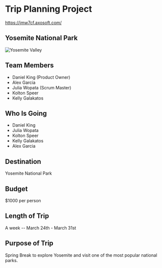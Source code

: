 # Trip Planning Project

https://jmw7cf.axosoft.com/

## Yosemite National Park
![Yosemite Valley](TripProjectSE/yosemite-photo.jpg "Yosemite National Park")

## Team Members
* Daniel King (Product Owner)
* Alex Garcia 
* Julia Wopata (Scrum Master)
* Kolton Speer
* Kelly Galakatos

## Who Is Going 
* Daniel King
* Julia Wopata
* Kolton Speer
* Kelly Galakatos
* Alex Garcia

## Destination
Yosemite National Park 
## Budget 
$1000 per person
## Length of Trip
A week -- March 24th - March 31st
## Purpose of Trip
Spring Break to explore Yosemite and visit one of the most popular national parks.
